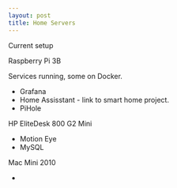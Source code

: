 ```yaml
---
layout: post
title: Home Servers
--- 
```



Current setup 

Raspberry Pi 3B 

Services running, some on Docker.

- Grafana
- Home Assisstant - link to smart home project.
- PiHole

HP EliteDesk 800 G2 Mini 

- Motion Eye 
- MySQL

Mac Mini 2010 

- 

